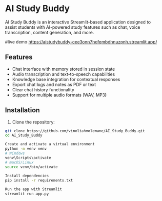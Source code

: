 # AI Study Buddy

AI Study Buddy is an interactive Streamlit-based application designed to assist students with AI-powered study features such as chat, voice transcription, content generation, and more.

#live demo
https://aistudybuddy-cee3onn7hofqmbdhnuzpnh.streamlit.app/

## Features

- Chat interface with memory stored in session state
- Audio transcription and text-to-speech capabilities
- Knowledge base integration for contextual responses
- Export chat logs and notes as PDF or text
- Clear chat history functionality
- Support for multiple audio formats (WAV, MP3)

## Installation

1. Clone the repository:

```bash
git clone https://github.com/vinoliahmolemane/AI_Study_Buddy.git
cd AI_Study_Buddy

Create and activate a virtual environment
python -m venv venv
# Windows
venv\Scripts\activate
# macOS/Linux
source venv/bin/activate
 
Install dependencies
pip install -r requirements.txt

Run the app with Streamlit
streamlit run app.py
